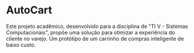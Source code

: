 # AutoCart
Este projeto acadêmico, desenvolvido para a disciplina de "TI V - Sistemas Computacionais", propõe uma solução para otimizar a experiência do cliente no varejo. Um protótipo de um carrinho de compras inteligente de baixo custo. 
